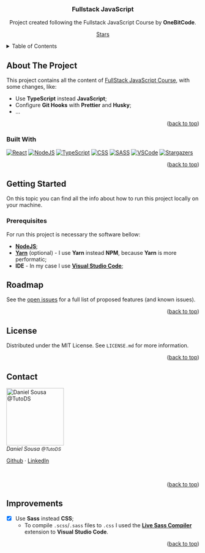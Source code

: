 <div id="top"></div>

<div align="center">
  <h3 align="center">Fullstack JavaScript</h3>

<p align="center">
    Project created following the Fullstack JavaScript Course by <strong>OneBitCode</strong>.
    <br />

[Stars][stars-url]

  </p>
</div>

<!-- TABLE OF CONTENTS -->
<details>
  <summary>Table of Contents</summary>
  <ol>
    <li>
      <a href="#about-the-project">About The Project</a>
      <ul>
        <li><a href="#built-with">Built With</a></li>
      </ul>
    </li>
    <li>
      <a href="#getting-started">Getting Started</a>
      <ul>
        <li><a href="#prerequisites">Prerequisites</a></li>
        <!-- <li><a href="#installation">Installation</a></li> -->
      </ul>
    </li>
    <!-- <li><a href="#usage">Usage</a></li> -->
    <li><a href="#roadmap">Roadmap</a></li>
    <!-- <li><a href="#contributing">Contributing</a></li> -->
    <li><a href="#license">License</a></li>
    <li><a href="#contact">Contact</a></li>
    <li><a href="#improvements">Improvements</a></li>
  </ol>
</details>

## About The Project

This project contains all the content of [FullStack JavaScript Course](https://programador.onebitcode.com/), with some changes, like:

-   Use **TypeScript** instead **JavaScript**;
-   Configure **Git Hooks** with **Prettier** and **Husky**;
-   ...

<p align="right">(<a href="#top">back to top</a>)</p>

### Built With

[![React][react-shield]](#)
[![NodeJS][node-shield]](#)
[![TypeScript][ts-shield]](#)
[![CSS][css-shield]](#)
[![SASS][sass-shield]](#)
[![VSCode][vscode-shield]](#) [![Stargazers][stars-shield]][stars-url]

<p align="right">(<a href="#top">back to top</a>)</p>

## Getting Started

On this topic you can find all the info about how to run this project locally on your machine.

### Prerequisites

For run this project is necessary the software bellow:

-   [**NodeJS**](https://nodejs.org/en/);
-   [**Yarn**](https://yarnpkg.com/) (optional) - I use **Yarn** instead **NPM**, because **Yarn** is more performatic;
-   **IDE** - In my case I use [**Visual Studio Code**](https://code.visualstudio.com/);

## Roadmap

<!-- - [ ] Feature 1
- [ ] Feature 2
- [ ] Feature 3
    - [ ] Nested Feature -->

See the [open issues](https://github.com/tutods/fullstack-javascript/issues) for a full list of proposed features (and known issues).

<p align="right">(<a href="#top">back to top</a>)</p>

## License

Distributed under the MIT License. See `LICENSE.md` for more information.

<p align="right">(<a href="#top">back to top</a>)</p>

## Contact

<img src="https://github.com/tutods.png" alt="Daniel Sousa @TutoDS" width="150px">

<h6 style="margin: 0">Daniel Sousa <small>@TutoDS</small></h6>

[Github](https://github.com/TutoDS) · [LinkedIn](https://www.linkedin.com/in/daniel-sousa-tutods/)

<br />

<p align="right">(<a href="#top">back to top</a>)</p>

<!--

<!-- ACKNOWLEDGMENTS -->

## Improvements

-   [x] Use **Sass** instead **CSS**;
    -   To compile `.scss`/`.sass` files to `.css` I used the [**Live Sass Compiler**](https://marketplace.visualstudio.com/items?itemName=ritwickdey.live-sass) extension to **Visual Studio Code**.

<p align="right">(<a href="#top">back to top</a>)</p>

[stars-shield]: https://img.shields.io/github/stars/tutods/fullstack-javascript.svg?style=for-the-badge
[stars-url]: https://github.com/tutods/fullstack-javascript/stargazers
[vscode-shield]: https://img.shields.io/badge/Visual_Studio_Code-0078D4?style=for-the-badge&logo=visual%20studio%20code&logoColor=white
[ts-shield]: https://img.shields.io/badge/typescript%20-%23007ACC.svg?&style=for-the-badge&logo=typescript&logoColor=white
[react-shield]: https://img.shields.io/badge/React%20-%2320232a.svg?&style=for-the-badge&logo=react&logoColor=%2361DAFB
[node-shield]: https://img.shields.io/badge/NodeJS%20-%2320232a.svg?&style=for-the-badge&logo=node.js&logoColor=%23339933
[css-shield]: https://img.shields.io/badge/CSS%20-%2320232a.svg?&style=for-the-badge&logo=css3&logoColor=%231572B6
[sass-shield]: https://img.shields.io/badge/Sass%20-%2320232a.svg?&style=for-the-badge&logo=sass&logoColor=%23CC6699

